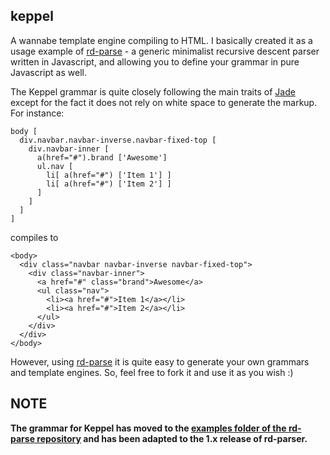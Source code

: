 ## keppel
A wannabe template engine compiling to HTML. I basically created it as a usage example of [rd-parse](https://github.com/dmaevsky/rd-parse) - a generic minimalist recursive descent parser written in Javascript, and allowing you to define your grammar in pure Javascript as well.

The Keppel grammar is quite closely following the main traits of [Jade](http://jade-lang.com/) except for the fact it does not rely on white space to generate the markup. For instance:

    body [
      div.navbar.navbar-inverse.navbar-fixed-top [
        div.navbar-inner [
          a(href="#").brand ['Awesome']
          ul.nav [
            li[ a(href="#") ['Item 1'] ]
            li[ a(href="#") ['Item 2'] ]
          ]
        ]
      ]
    ]

compiles to

    <body>
      <div class="navbar navbar-inverse navbar-fixed-top">
        <div class="navbar-inner">
          <a href="#" class="brand">Awesome</a>
          <ul class="nav">
            <li><a href="#">Item 1</a></li>
            <li><a href="#">Item 2</a></li>
          </ul>
        </div>
      </div>
    </body>

However, using [rd-parse](https://github.com/dmaevsky/rd-parse.git) it is quite easy to generate your own grammars and template engines. So, feel free to fork it and use it as you wish :)

## NOTE

**The grammar for Keppel has moved to the [examples folder of the rd-parse repository](https://github.com/dmaevsky/rd-parse/tree/master/examples/keppel) and has been adapted to the 1.x release of rd-parser.**